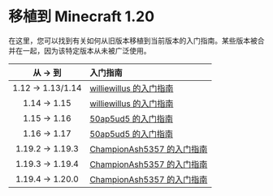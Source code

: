 移植到 Minecraft 1.20
=========================

在这里，您可以找到有关如何从旧版本移植到当前版本的入门指南。某些版本被合并在一起，因为该特定版本从未被广泛使用。

|    从 -> 到     |               入门指南                     |
|:-----------------:|:----------------------------------------|
| 1.12 -> 1.13/1.14 | [williewillus 的入门指南][112to114]      |
| 1.14 -> 1.15      | [williewillus 的入门指南][114to115]      |
| 1.15 -> 1.16      | [50ap5ud5 的入门指南][115to116]          |
| 1.16 -> 1.17      | [50ap5ud5 的入门指南][116to117]          |
| 1.19.2 -> 1.19.3  | [ChampionAsh5357 的入门指南][1192to1193] |
| 1.19.3 -> 1.19.4  | [ChampionAsh5357 的入门指南][1193to1194] |
| 1.19.4 -> 1.20.0  | [ChampionAsh5357 的入门指南][1194to120] |

[112to114]: https://gist.github.com/williewillus/353c872bcf1a6ace9921189f6100d09a
[114to115]: https://gist.github.com/williewillus/30d7e3f775fe93c503bddf054ef3f93e
[115to116]: https://gist.github.com/50ap5ud5/f4e70f0e8faeddcfde6b4b1df70f83b8
[116to117]: https://gist.github.com/50ap5ud5/beebcf056cbdd3c922cc8993689428f4
[1192to1193]: https://gist.github.com/ChampionAsh5357/c21724bafbc630da2ed8899fe0c1d226
[1193to1194]: https://gist.github.com/ChampionAsh5357/163a75e87599d19ee6b4b879821953e8
[1194to120]: https://gist.github.com/ChampionAsh5357/cf818acc53ffea6f4387fe28c2977d56
